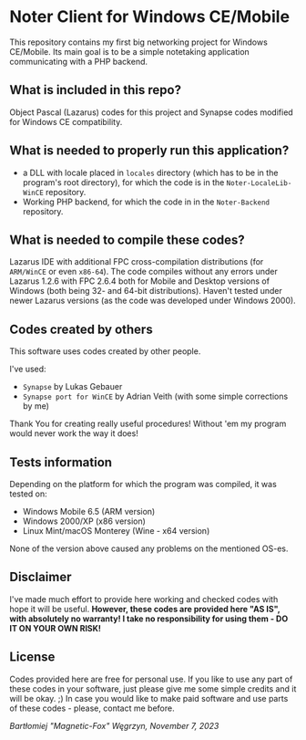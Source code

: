 # Noter Client for Windows CE/Mobile

This repository contains my first big networking project for Windows CE/Mobile.
Its main goal is to be a simple notetaking application communicating with a PHP backend.

## What is included in this repo?

Object Pascal (Lazarus) codes for this project and Synapse codes modified for Windows CE compatibility.

## What is needed to properly run this application? 

* a DLL with locale placed in `locales` directory (which has to be in the program's root directory), for which the code is in the `Noter-LocaleLib-WinCE` repository.
* Working PHP backend, for which the code in in the `Noter-Backend` repository.

## What is needed to compile these codes?

Lazarus IDE with additional FPC cross-compilation distributions (for `ARM/WinCE` or even `x86-64`).
The code compiles without any errors under Lazarus 1.2.6 with FPC 2.6.4 both for Mobile and Desktop versions of Windows (both being 32- and 64-bit distributions).
Haven't tested under newer Lazarus versions (as the code was developed under Windows 2000).

## Codes created by others

This software uses codes created by other people.

I've used:
* `Synapse` by Lukas Gebauer
* `Synapse port for WinCE` by Adrian Veith (with some simple corrections by me)

Thank You for creating really useful procedures! Without 'em my program would never work the way it does!

## Tests information

Depending on the platform for which the program was compiled, it was tested on:

* Windows Mobile 6.5 (ARM version)
* Windows 2000/XP (x86 version)
* Linux Mint/macOS Monterey (Wine - x64 version)

None of the version above caused any problems on the mentioned OS-es.

## Disclaimer

I've made much effort to provide here working and checked codes with hope it will be useful.
**However, these codes are provided here "AS IS", with absolutely no warranty! I take no responsibility for using them - DO IT ON YOUR OWN RISK!**

## License

Codes provided here are free for personal use.
If you like to use any part of these codes in your software, just please give me some simple credits and it will be okay. ;)
In case you would like to make paid software and use parts of these codes - please, contact me before.

*Bartłomiej "Magnetic-Fox" Węgrzyn,
November 7, 2023*
